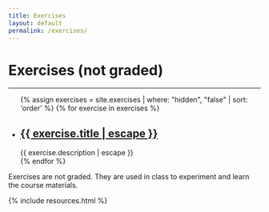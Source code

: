```yaml
---
title: Exercises
layout: default
permalink: /exercises/
---
```

# Exercises (not graded)
----
<div class="exercises">
	<ul class="post-list">
		{% assign exercises = site.exercises | where: "hidden", "false" | sort: 'order' %}
		{% for exercise in exercises %}
			<li>
				<h2><a class="post-link" href="{{ exercise.url | relative_url }}">{{ exercise.title | escape }}</a></h2>
				<span class="post-meta">{{ exercise.description | escape }}</span>
			</li>
		{% endfor %}
	</ul>
</div>

Exercises are not graded. They are used in class to experiment and learn the course materials.

{% include resources.html %}
